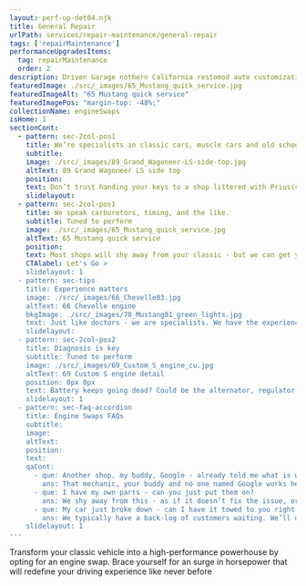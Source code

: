 ```yaml
---
layout: perf-up-det04.njk
title: General Repair
urlPath: services/repair-maintenance/general-repair
tags: ['repairMaintenance']
performanceUpgradesItems:
  tag: repairMaintenance
  order: 2
description: Driven Garage nothern California restomod auto customization and repair shop
featuredImage: ./src/_images/65_Mustang_quick_service.jpg
featuredImageAlt: "65 Mustang quick service"
featuredImagePos: "margin-top: -48%;"
collectionName: engineSwaps
isHome: 1
sectionCont:
  - pattern: sec-2col-pos1
    title: We’re specialists in classic cars, muscle cars and old schools.
    subtitle: 
    image: ./src/_images/89_Grand_Wagoneer-LS-side-top.jpg
    altText: 89 Grand Wagoneer LS side top
    position: 
    text: Don’t trust handing your keys to a shop littered with Prius(s) (or is it Priii?) - bring it to the folks that know classics, muscle cars and old schools. It’s a rare occasion you’ll find a Honda in our shop (though some of our customer love us so much they force us to work on their daily drivers as well).
    slidelayout:
  - pattern: sec-2col-pos1
    title: We speak carburetors, timing, and the like.
    subtitle: Tuned to perform
    image: ./src/_images/65_Mustang_quick_service.jpg
    altText: 65 Mustang quick service
    position: 
    text: Most shops will shy away from your classic - but we can get you back up and running in no time with the tools, expertise and facility to tackle any issue with your classic.
    CTAlabel: Let's Go >
    slidelayout: 1
  - pattern: sec-tips
    title: Experience matters
    image: ./src/_images/66_Chevelle03.jpg
    altText: 66 Chevelle engine
    bkgImage: ./src/_images/70_Mustang01_green_lights.jpg
    text: Just like doctors - we are specialists. We have the experience, knowledge and tools to diagnose issues with your classic car quickly. Nothing against shops that work on modern cars - they may have an old guy in the back that knows his stuff - but we do this every day.
    slidelayout:
  - pattern: sec-2col-pos2
    title: Diagnosis is key
    subtitle: Tuned to perform
    image: ./src/_images/69_Custom_S_engine_cu.jpg
    altText: 69 Custom S engine detail
    position: 0px 0px
    text: Battery keeps going dead? Could be the alternator, regulator or another component drawing power. Running rough and stalling - could be the carburetor, a vacuum leak or other issue. Whatever the problem is it will require a bit of time to diagnose - then repair. We cant always tell you what it is from a work request, but if it takes only a short time to fix, you’ll be charged for just that. If it takes more time and parts we’ll let you know.
    slidelayout: 1
  - pattern: sec-faq-accordion
    title: Engine Swaps FAQs
    subtitle: 
    image: 
    altText: 
    position: 
    text: 
    qaCont:
      - que: Another shop, my buddy, Google - already told me what is wrong. Can you just fix it?
        ans: That mechanic, your buddy and no one named Google works here. We’ll still need to perform a proper diagnosis. Period.
      - que: I have my own parts - can you just put them on?
        ans: We shy away from this - as if it doesn’t fix the issue, or the part fails - you blame us… If we buy the parts, we know where they came from. Simply said - no warranty on parts or install if we didn’t procure the parts.
      - que: My car just broke down - can I have it towed to you right now?
        ans: We typically have a back-log of customers waiting. We’ll do our best to accommodate you but we only have so much room in the shop, and so many hours available for the work we have in and scheduled to come in. <span class="js-modal-trigger" data-target="modal-js-example">Submit a work request</span> or call first!
    slidelayout: 1
---
```


Transform your classic vehicle into a high-performance powerhouse by opting for an engine swap. Brace yourself for an surge in horsepower that will redefine your driving experience like never before